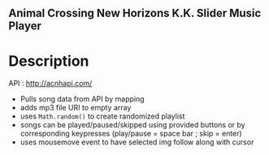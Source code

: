 ## Animal Crossing New Horizons K.K. Slider Music Player

# Description
API : http://acnhapi.com/
- Pulls song data from API by mapping
- adds mp3 file URI to empty array
- uses `Math.random()` to create randomized playlist
- songs can be played/paused/skipped using provided buttons or by corresponding keypresses (play/pause = space bar ; skip = enter)
- uses mousemove event to have selected img follow along with cursor